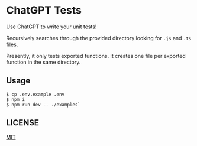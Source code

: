 # ChatGPT Tests

Use ChatGPT to write your unit tests!

Recursively searches through the provided directory looking for `.js` and `.ts` files.

Presently, it only tests exported functions. It creates one file per exported function in the same directory.

## Usage

```
$ cp .env.example .env
$ npm i
$ npm run dev -- ./examples`
```

## LICENSE

[MIT](LICENSE)